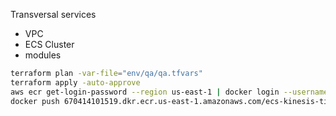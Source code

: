 Transversal services 

- VPC
- ECS Cluster
- modules


```bash
terraform plan -var-file="env/qa/qa.tfvars"
terraform apply -auto-approve
aws ecr get-login-password --region us-east-1 | docker login --username AWS --password-stdin 670414101519.dkr.ecr.us-east-1.amazonaws.com
docker push 670414101519.dkr.ecr.us-east-1.amazonaws.com/ecs-kinesis-timestream-data-producer-qa-ecr:latest
```